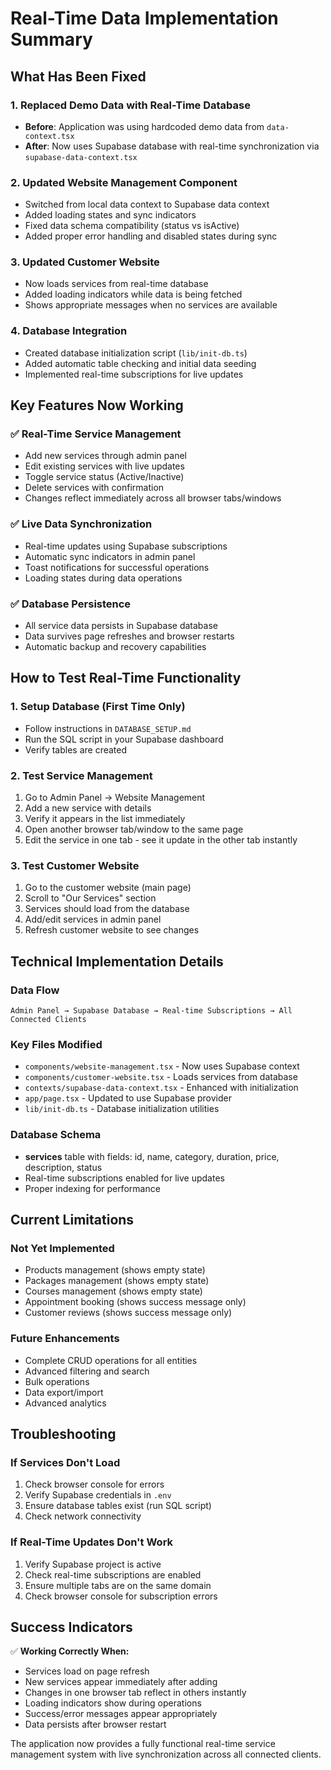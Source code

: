 # Real-Time Data Implementation Summary

## What Has Been Fixed

### 1. **Replaced Demo Data with Real-Time Database**
- **Before**: Application was using hardcoded demo data from `data-context.tsx`
- **After**: Now uses Supabase database with real-time synchronization via `supabase-data-context.tsx`

### 2. **Updated Website Management Component**
- Switched from local data context to Supabase data context
- Added loading states and sync indicators
- Fixed data schema compatibility (status vs isActive)
- Added proper error handling and disabled states during sync

### 3. **Updated Customer Website**
- Now loads services from real-time database
- Added loading indicators while data is being fetched
- Shows appropriate messages when no services are available

### 4. **Database Integration**
- Created database initialization script (`lib/init-db.ts`)
- Added automatic table checking and initial data seeding
- Implemented real-time subscriptions for live updates

## Key Features Now Working

### ✅ **Real-Time Service Management**
- Add new services through admin panel
- Edit existing services with live updates
- Toggle service status (Active/Inactive)
- Delete services with confirmation
- Changes reflect immediately across all browser tabs/windows

### ✅ **Live Data Synchronization**
- Real-time updates using Supabase subscriptions
- Automatic sync indicators in admin panel
- Toast notifications for successful operations
- Loading states during data operations

### ✅ **Database Persistence**
- All service data persists in Supabase database
- Data survives page refreshes and browser restarts
- Automatic backup and recovery capabilities

## How to Test Real-Time Functionality

### 1. **Setup Database** (First Time Only)
- Follow instructions in `DATABASE_SETUP.md`
- Run the SQL script in your Supabase dashboard
- Verify tables are created

### 2. **Test Service Management**
1. Go to Admin Panel → Website Management
2. Add a new service with details
3. Verify it appears in the list immediately
4. Open another browser tab/window to the same page
5. Edit the service in one tab - see it update in the other tab instantly

### 3. **Test Customer Website**
1. Go to the customer website (main page)
2. Scroll to "Our Services" section
3. Services should load from the database
4. Add/edit services in admin panel
5. Refresh customer website to see changes

## Technical Implementation Details

### **Data Flow**
```
Admin Panel → Supabase Database → Real-time Subscriptions → All Connected Clients
```

### **Key Files Modified**
- `components/website-management.tsx` - Now uses Supabase context
- `components/customer-website.tsx` - Loads services from database
- `contexts/supabase-data-context.tsx` - Enhanced with initialization
- `app/page.tsx` - Updated to use Supabase provider
- `lib/init-db.ts` - Database initialization utilities

### **Database Schema**
- **services** table with fields: id, name, category, duration, price, description, status
- Real-time subscriptions enabled for live updates
- Proper indexing for performance

## Current Limitations

### **Not Yet Implemented**
- Products management (shows empty state)
- Packages management (shows empty state)  
- Courses management (shows empty state)
- Appointment booking (shows success message only)
- Customer reviews (shows success message only)

### **Future Enhancements**
- Complete CRUD operations for all entities
- Advanced filtering and search
- Bulk operations
- Data export/import
- Advanced analytics

## Troubleshooting

### **If Services Don't Load**
1. Check browser console for errors
2. Verify Supabase credentials in `.env`
3. Ensure database tables exist (run SQL script)
4. Check network connectivity

### **If Real-Time Updates Don't Work**
1. Verify Supabase project is active
2. Check real-time subscriptions are enabled
3. Ensure multiple tabs are on the same domain
4. Check browser console for subscription errors

## Success Indicators

✅ **Working Correctly When:**
- Services load on page refresh
- New services appear immediately after adding
- Changes in one browser tab reflect in others instantly
- Loading indicators show during operations
- Success/error messages appear appropriately
- Data persists after browser restart

The application now provides a fully functional real-time service management system with live synchronization across all connected clients.